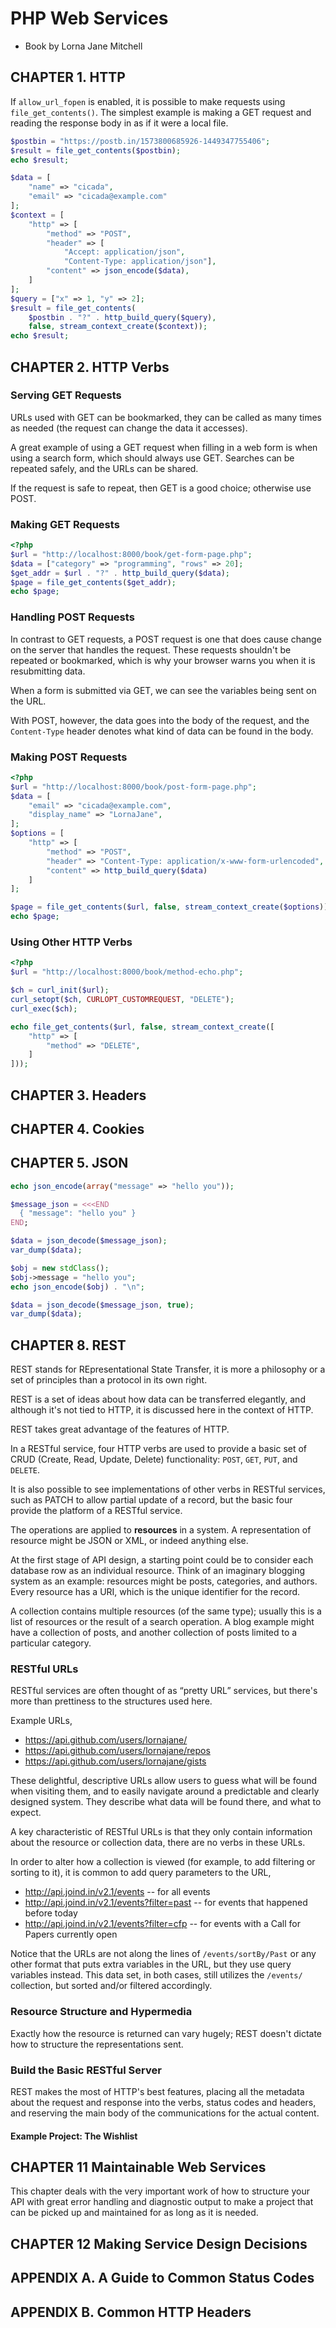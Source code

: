 # PHP Web Services

- Book by Lorna Jane Mitchell

## CHAPTER 1. HTTP

If `allow_url_fopen` is enabled,
it is possible to make requests using `file_get_contents()`.
The simplest example is making a GET request
and reading the response body in as if it were a local file.

``` php
$postbin = "https://postb.in/1573800685926-1449347755406";
$result = file_get_contents($postbin);
echo $result;

$data = [
    "name" => "cicada",
    "email" => "cicada@example.com"
];
$context = [
    "http" => [
        "method" => "POST",
        "header" => [
            "Accept: application/json",
            "Content-Type: application/json"],
        "content" => json_encode($data),
    ]
];
$query = ["x" => 1, "y" => 2];
$result = file_get_contents(
    $postbin . "?" . http_build_query($query),
    false, stream_context_create($context));
echo $result;
```

## CHAPTER 2. HTTP Verbs

### Serving GET Requests

URLs used with GET can be bookmarked,
they can be called as many times as needed
(the request can change the data it accesses).

A great example of using a GET request when filling in a web form
is when using a search form, which should always use GET.
Searches can be repeated safely, and the URLs can be shared.

If the request is safe to repeat, then GET is a good choice; otherwise use POST.

### Making GET Requests

``` php
<?php
$url = "http://localhost:8000/book/get-form-page.php";
$data = ["category" => "programming", "rows" => 20];
$get_addr = $url . "?" . http_build_query($data);
$page = file_get_contents($get_addr);
echo $page;
```

### Handling POST Requests

In contrast to GET requests, a POST request is one that
does cause change on the server that handles the request.
These requests shouldn't be repeated or bookmarked,
which is why your browser warns you when it is resubmitting data.

When a form is submitted via GET, we can see the variables being sent on the URL.

With POST, however, the data goes into the body of the request,
and the `Content-Type` header denotes what kind of data can be found in the body.

### Making POST Requests

``` php
<?php
$url = "http://localhost:8000/book/post-form-page.php";
$data = [
    "email" => "cicada@example.com",
    "display_name" => "LornaJane",
];
$options = [
    "http" => [
        "method" => "POST",
        "header" => "Content-Type: application/x-www-form-urlencoded",
        "content" => http_build_query($data)
    ]
];

$page = file_get_contents($url, false, stream_context_create($options));
echo $page;
```

### Using Other HTTP Verbs

``` php
<?php
$url = "http://localhost:8000/book/method-echo.php";

$ch = curl_init($url);
curl_setopt($ch, CURLOPT_CUSTOMREQUEST, "DELETE");
curl_exec($ch);

echo file_get_contents($url, false, stream_context_create([
    "http" => [
        "method" => "DELETE",
    ]
]));
```
## CHAPTER 3. Headers

## CHAPTER 4. Cookies

## CHAPTER 5. JSON

``` php
echo json_encode(array("message" => "hello you"));

$message_json = <<<END
  { "message": "hello you" }
END;

$data = json_decode($message_json);
var_dump($data);

$obj = new stdClass();
$obj->message = "hello you";
echo json_encode($obj) . "\n";

$data = json_decode($message_json, true);
var_dump($data);
```

## CHAPTER 8. REST

REST stands for REpresentational State Transfer,
it is more a philosophy or a set of principles than a protocol in its own right.

REST is a set of ideas about how data can be transferred elegantly,
and although it's not tied to HTTP, it is discussed here in the context of HTTP.

REST takes great advantage of the features of HTTP.

In a RESTful service, four HTTP verbs are used to provide
a basic set of CRUD (Create, Read, Update, Delete) functionality:
`POST`, `GET`, `PUT`, and `DELETE`.

It is also possible to see implementations of other verbs in RESTful services,
such as PATCH to allow partial update of a record,
but the basic four provide the platform of a RESTful service.

The operations are applied to **resources** in a system.
A representation of resource might be JSON or XML, or indeed anything else.

At the first stage of API design, a starting point could be
to consider each database row as an individual resource.
Think of an imaginary blogging system as an example:
resources might be posts, categories, and authors.
Every resource has a URI, which is the unique identifier for the record.

A collection contains multiple resources (of the same type);
usually this is a list of resources or the result of a search operation.
A blog example might have a collection of posts,
and another collection of posts limited to a particular category.

### RESTful URLs

RESTful services are often thought of as “pretty URL” services,
but there's more than prettiness to the structures used here.

Example URLs,
- https://api.github.com/users/lornajane/
- https://api.github.com/users/lornajane/repos
- https://api.github.com/users/lornajane/gists

These delightful, descriptive URLs allow users to guess what will be found when visiting them,
and to easily navigate around a predictable and clearly designed system.
They describe what data will be found there, and what to expect.

A key characteristic of RESTful URLs is that
they only contain information about the resource or collection data,
there are no verbs in these URLs.

In order to alter how a collection is viewed
(for example, to add filtering or sorting to it),
it is common to add query parameters to the URL,
- http://api.joind.in/v2.1/events -- for all events
- http://api.joind.in/v2.1/events?filter=past -- for events that happened before today
- http://api.joind.in/v2.1/events?filter=cfp -- for events with a Call for Papers currently open

Notice that the URLs are not along the lines of `/events/sortBy/Past`
or any other format that puts extra variables in the URL,
but they use query variables instead.
This data set, in both cases, still utilizes the `/events/` collection,
but sorted and/or filtered accordingly.

### Resource Structure and Hypermedia

Exactly how the resource is returned can vary hugely;
REST doesn't dictate how to structure the representations sent.

### Build the Basic RESTful Server

REST makes the most of HTTP's best features,
placing all the metadata about the request and response into the verbs, status codes and headers,
and reserving the main body of the communications for the actual content.

#### Example Project: The Wishlist

## CHAPTER 11 Maintainable Web Services

This chapter deals with the very important work of
how to structure your API with great error handling and diagnostic output
to make a project that can be picked up and maintained for as long as it is needed.

## CHAPTER 12 Making Service Design Decisions

## APPENDIX A. A Guide to Common Status Codes

## APPENDIX B. Common HTTP Headers
